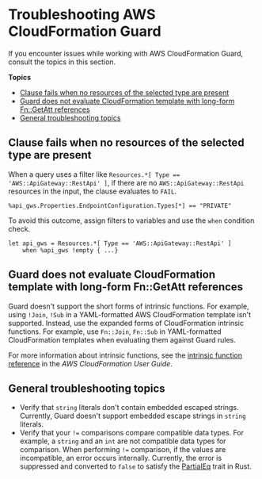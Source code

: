 # Troubleshooting AWS CloudFormation Guard<a name="troubleshooting"></a>

If you encounter issues while working with AWS CloudFormation Guard, consult the topics in this section\.

**Topics**
+ [Clause fails when no resources of the selected type are present](#troubleshooting-when-conditions-filters)
+ [Guard does not evaluate CloudFormation template with long\-form Fn::GetAtt references](#troubleshooting-cfn-intrinsic-functions)
+ [General troubleshooting topics](#troubleshooting-general)

## Clause fails when no resources of the selected type are present<a name="troubleshooting-when-conditions-filters"></a>

When a query uses a filter like `Resources.*[ Type == 'AWS::ApiGateway::RestApi' ]`, if there are no `AWS::ApiGateway::RestApi` resources in the input, the clause evaluates to `FAIL`\.

```
%api_gws.Properties.EndpointConfiguration.Types[*] == "PRIVATE"
```

To avoid this outcome, assign filters to variables and use the `when` condition check\.

```
let api_gws = Resources.*[ Type == 'AWS::ApiGateway::RestApi' ]
    when %api_gws !empty { ...}
```

## Guard does not evaluate CloudFormation template with long\-form Fn::GetAtt references<a name="troubleshooting-cfn-intrinsic-functions"></a>

Guard doesn't support the short forms of intrinsic functions\. For example, using `!Join`, `!Sub` in a YAML\-formatted AWS CloudFormation template isn't supported\. Instead, use the expanded forms of CloudFormation intrinsic functions\. For example, use `Fn::Join`, `Fn::Sub` in YAML\-formatted CloudFormation templates when evaluating them against Guard rules\.

For more information about intrinsic functions, see the [intrinsic function reference](https://docs.aws.amazon.com/AWSCloudFormation/latest/UserGuide/intrinsic-function-reference.html) in the *AWS CloudFormation User Guide*\.

## General troubleshooting topics<a name="troubleshooting-general"></a>
+ Verify that `string` literals don't contain embedded escaped strings\. Currently, Guard doesn't support embedded escape strings in `string` literals\.
+ Verify that your `!=` comparisons compare compatible data types\. For example, a `string` and an `int` are not compatible data types for comparison\. When performing `!=` comparison, if the values are incompatible, an error occurs internally\. Currently, the error is suppressed and converted to `false` to satisfy the [PartialEq](https://doc.rust-lang.org/std/cmp/trait.PartialEq.html) trait in Rust\.